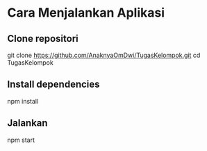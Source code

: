 # Cara Menjalankan Aplikasi

## Clone repositori
git clone https://github.com/AnaknyaOmDwi/TugasKelompok.git
cd TugasKelompok

## Install dependencies
npm install

## Jalankan
npm start
